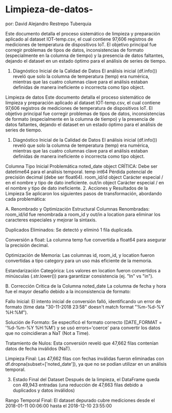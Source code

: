 # Limpieza-de-datos-

por: David Alejandro Restrepo Tuberquia

Este documento detalla el proceso sistemático de limpieza y preparación aplicado al dataset IOT-temp.csv, el cual contiene 97,606 registros de mediciones de temperatura de dispositivos IoT. El objetivo principal fue corregir problemas de tipos de datos, inconsistencias de formato (especialmente en la columna de tiempo) y la presencia de datos faltantes, dejando el dataset en un estado óptimo para el análisis de series de tiempo.

1. Diagnóstico Inicial de la Calidad de Datos
El análisis inicial (df.info()) reveló que solo la columna de temperatura (temp) era numérica, mientras que las cuatro columnas clave para el análisis estaban definidas de manera ineficiente o incorrecta como tipo object.

Limpieza de datos
Este documento detalla el proceso sistemático de limpieza y preparación aplicado al dataset IOT-temp.csv, el cual contiene 97,606 registros de mediciones de temperatura de dispositivos IoT. El objetivo principal fue corregir problemas de tipos de datos, inconsistencias de formato (especialmente en la columna de tiempo) y la presencia de datos faltantes, dejando el dataset en un estado óptimo para el análisis de series de tiempo.

1. Diagnóstico Inicial de la Calidad de Datos
El análisis inicial (df.info()) reveló que solo la columna de temperatura (temp) era numérica, mientras que las cuatro columnas clave para el análisis estaban definidas de manera ineficiente o incorrecta como tipo object.

Columna	Tipo Inicial	Problemática
noted_date	object	CRÍTICA: Debe ser datetime64 para el análisis temporal.
temp	int64	Pérdida potencial de precisión decimal (debe ser float64).
room_id/id	object	Carácter especial / en el nombre y tipo de dato ineficiente.
out/in	object	Carácter especial / en el nombre y tipo de dato ineficiente.
2. Acciones y Resultados de la Limpieza
Se aplicaron los siguientes pasos de transformación, abordando cada problemática:

A. Renombrado y Optimización Estructural
Columnas Renombradas: room_id/id fue renombrada a room_id y out/in a location para eliminar los caracteres especiales y mejorar la sintaxis.

Duplicados Eliminados: Se detectó y eliminó 1 fila duplicada.

Conversión a float: La columna temp fue convertida a float64 para asegurar la precisión decimal.

Optimización de Memoria: Las columnas id, room_id, y location fueron convertidas a tipo category para un uso más eficiente de la memoria.

Estandarización Categórica: Los valores en location fueron convertidos a minúsculas (.str.lower()) para garantizar consistencia (ej. "In" vs "in").

B. Corrección Crítica de la Columna noted_date
La columna de fecha y hora fue el mayor desafío debido a la inconsistencia de formato:

Fallo Inicial: El intento inicial de conversión falló, identificando un error de formato (time data "30-11-2018 23:58" doesn't match format "%m-%d-%Y %H:%M").

Solución de Formato: Se especificó el formato correcto (DATE_FORMAT = '%d-%m-%Y %H:%M') y se usó errors='coerce' para convertir los datos que no coincidieran a NaT (Not a Time).

Tratamiento de Nulos: Esta conversión reveló que 47,662 filas contenían datos de fecha inválidos (NaT).

Limpieza Final: Las 47,662 filas con fechas inválidas fueron eliminadas con df.dropna(subset=['noted_date']), ya que no se podían utilizar en un análisis temporal.

3. Estado Final del Dataset
Después de la limpieza, el DataFrame queda con 49,943 entradas (una reducción de 47,663 filas debido a duplicados y datos inválidos)

Rango Temporal Final: El dataset depurado cubre mediciones desde el 2018-01-11 00:06:00 hasta el 2018-12-10 23:55:00
